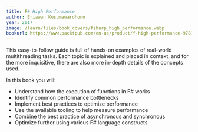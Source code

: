 ```yaml
---
title: F# High Performance
author: Eriawan Kusumawardhono
year: 2017
image: /learn/files/book_covers/fsharp_high_performance.webp
bookurl: https://www.packtpub.com/en-us/product/f-high-performance-9781786462992
---
```

This easy-to-follow guide is full of hands-on examples of real-world multithreading tasks. Each topic is explained and placed in context, and for the more inquisitive, there are also more in-depth details of the concepts used.

In this book you will:

- Understand how the execution of functions in F# works
- Identify common performance bottlenecks
- Implement best practices to optimize performance
- Use the available tooling to help measure performance
- Combine the best practice of asynchronous and synchronous
- Optimize further using various F# language constructs
